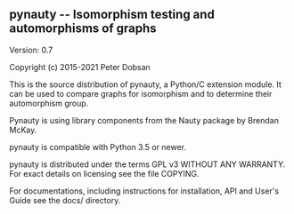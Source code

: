 ## pynauty -- Isomorphism testing and automorphisms of graphs

Version: 0.7

Copyright (c) 2015-2021 Peter Dobsan

This is the source distribution of pynauty, a Python/C extension module.
It can be used to compare graphs for isomorphism and to determine their
automorphism group.

Pynauty is using library components from the Nauty package by Brendan
McKay.

pynauty is compatible with Python 3.5 or newer.

pynauty is distributed under the terms GPL v3 WITHOUT ANY WARRANTY.
For exact details on licensing see the file COPYING.

For documentations, including instructions for  installation, API and
User's Guide see the docs/ directory.

